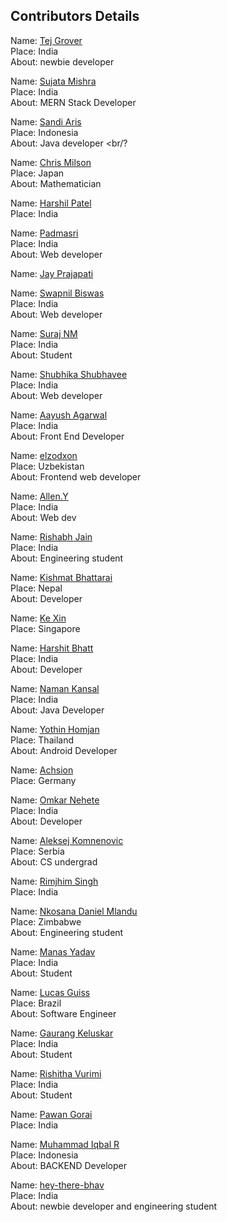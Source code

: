 ## Contributors Details

Name: [Tej Grover](https://github.com/tejgrover) <br/>
Place: India <br/>
About: newbie developer <br/>

Name: [Sujata Mishra](https://github.com/sujata13) <br/>
Place: India <br/>
About: MERN Stack Developer <br/>


Name: [Sandi Aris](https://github.com/sandi-aris) <br/>
Place: Indonesia <br/>
About: Java developer <br/?

Name: [Chris Milson](https://gitub.com/chrismilson) <br/>
Place: Japan <br/>
About: Mathematician <br/>

Name: [Harshil Patel](https://github.com/its-harshil) <br/>
Place: India <br/>

Name: [Padmasri](https://github.com/sujata13) <br/>
Place: India <br/>
About: Web developer <br/>


Name: [Jay Prajapati](https://github.com/jay078) <br/>

Name: [Swapnil Biswas](https://github.com/pilgrim-1610) <br/>
Place: India <br/>
About: Web developer <br/>

Name: [Suraj NM](https://github.com/srjnm) <br/>
Place: India <br/>
About: Student <br/>

Name: [Shubhika Shubhavee](https://github.com/shubhavee) <br/>
Place: India <br/>
About: Web developer <br/>

Name: [Aayush Agarwal](https://github.com/KylixMedusa) <br/>
Place: India <br/>
About: Front End Developer <br/>

Name: [elzodxon](https://github.com/elzodxon) <br/>
Place: Uzbekistan <br/>
About: Frontend web developer <br/>

Name: [Allen.Y](https://github.com/Alleny244)<br/>
Place: India<br/>
About: Web dev <br/>


Name: [Rishabh Jain](https://github.com/Rj-coder-iitian) <br/>
Place: India <br/>
About: Engineering student <br/>


Name: [Kishmat Bhattarai](https://github.com/kishmat) <br/>
Place: Nepal <br/>
About: Developer <br/>

Name: [Ke Xin](https://github.com/pockii) <br />
Place: Singapore <br /> 

Name: [Harshit Bhatt](https://github.com/harshitbhatt69) <br/>
Place: India <br/>
About: Developer <br/>

Name: [Naman Kansal](https://github.com/NamanKansal230505) <br/>
Place: India <br/>
About: Java Developer <br/>

Name: [Yothin Homjan](https://github.com/yotheone0909) <br/>
Place: Thailand <br/>
About: Android Developer <br/>

Name: [Achsion](https://github.com/Achsion) <br/>
Place: Germany <br/>

Name: [Omkar Nehete](https://github.com/OmkarNehete) <br/>
Place: India <br/>
About: Developer <br/>

Name: [Aleksej Komnenovic](https://github.com/komnen0v1c) <br/>
Place: Serbia <br/>
About: CS undergrad <br/>

Name: [Rimjhim Singh](https://github.com/Rimjhim27)<br/>
Place: India <br/>

Name: [Nkosana Daniel Mlandu](https://github.com/Nkosana-263) <br/>
Place: Zimbabwe <br/>
About: Engineering student <br/>

Name: [Manas Yadav](https://github.com/xMaNaSx) <br/>
Place: India <br/>
About: Student <br/>

Name: [Lucas Guiss](https://github.com/lucasguiss) <br/>
Place: Brazil <br/>
About: Software Engineer <br/>

Name: [Gaurang Keluskar](https://github.com/gaurangkeluskar22) <br/>
Place: India <br/>
About: Student <br/>

Name: [Rishitha Vurimi](https://github.com/rishitha24) <br/>
Place: India <br/>
About: Student <br/>

Name: [Pawan Gorai](https://github.com/pawank0411) <br/>
Place: India <br/>

Name: [Muhammad Iqbal R](https://github.com/miqbalrr) <br/>
Place: Indonesia <br/>
About: BACKEND Developer <br/>

Name: [hey-there-bhav](https://github.com/hey-there-bhav) <br/>
Place: India <br/>
About: newbie developer and engineering student<br/>

